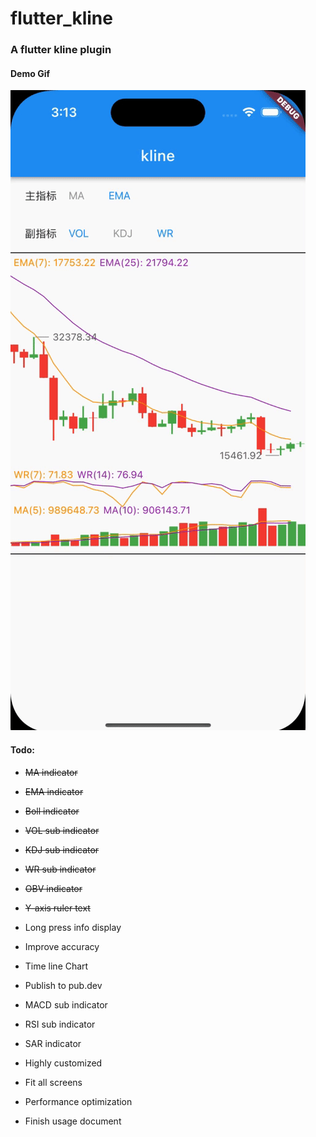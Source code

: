 # flutter_kline


### A flutter kline plugin

#### Demo Gif
![](https://raw.githubusercontent.com/AscenX/flutter_kline/main/demo/demo.gif)

#### Todo:
- ~~MA indicator~~
- ~~EMA indicator~~
- ~~Boll indicator~~
- ~~VOL sub indicator~~
- ~~KDJ sub indicator~~
- ~~WR sub indicator~~
- ~~OBV indicator~~
- ~~Y-axis ruler text~~
- Long press info display
- Improve accuracy
- Time line Chart
- Publish to pub.dev

- MACD sub indicator
- RSI sub indicator
- SAR  indicator

- Highly customized
- Fit all screens
- Performance optimization
- Finish usage document
